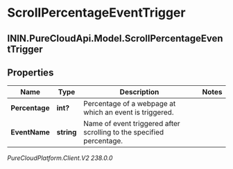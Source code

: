# ScrollPercentageEventTrigger

## ININ.PureCloudApi.Model.ScrollPercentageEventTrigger

## Properties

|Name | Type | Description | Notes|
|------------ | ------------- | ------------- | -------------|
| **Percentage** | **int?** | Percentage of a webpage at which an event is triggered. | |
| **EventName** | **string** | Name of event triggered after scrolling to the specified percentage. | |



_PureCloudPlatform.Client.V2 238.0.0_
